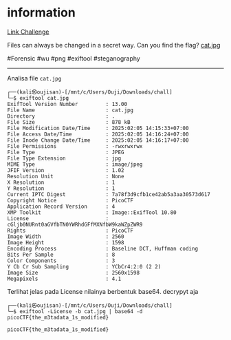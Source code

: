 # information
[Link Challenge](https://play.picoctf.org/practice/challenge/186)

Files can always be changed in a secret way. Can you find the flag? [cat.jpg](https://mercury.picoctf.net/static/7cf6a33f90deeeac5c73407a1bdc99b6/cat.jpg)

#Forensic #wu #png #exiftool #steganography 
___
Analisa file `cat.jpg`
```
┌──(kali㉿oujisan)-[/mnt/c/Users/Ouji/Downloads/chall]
└─$ exiftool cat.jpg
ExifTool Version Number         : 13.00
File Name                       : cat.jpg
Directory                       : .
File Size                       : 878 kB
File Modification Date/Time     : 2025:02:05 14:15:33+07:00
File Access Date/Time           : 2025:02:05 14:16:24+07:00
File Inode Change Date/Time     : 2025:02:05 14:16:17+07:00
File Permissions                : -rwxrwxrwx
File Type                       : JPEG
File Type Extension             : jpg
MIME Type                       : image/jpeg
JFIF Version                    : 1.02
Resolution Unit                 : None
X Resolution                    : 1
Y Resolution                    : 1
Current IPTC Digest             : 7a78f3d9cfb1ce42ab5a3aa30573d617
Copyright Notice                : PicoCTF
Application Record Version      : 4
XMP Toolkit                     : Image::ExifTool 10.80
License                         : cGljb0NURnt0aGVfbTN0YWRhdGFfMXNfbW9kaWZpZWR9
Rights                          : PicoCTF
Image Width                     : 2560
Image Height                    : 1598
Encoding Process                : Baseline DCT, Huffman coding
Bits Per Sample                 : 8
Color Components                : 3
Y Cb Cr Sub Sampling            : YCbCr4:2:0 (2 2)
Image Size                      : 2560x1598
Megapixels                      : 4.1
```

Terlihat jelas pada License nilainya berbentuk base64. decrypyt aja
```
┌──(kali㉿oujisan)-[/mnt/c/Users/Ouji/Downloads/chall]
└─$ exiftool -License -b cat.jpg | base64 -d
picoCTF{the_m3tadata_1s_modified}
```

```
picoCTF{the_m3tadata_1s_modified}
```